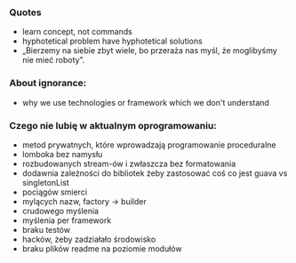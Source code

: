 
### Quotes
 * learn concept, not commands
 * hyphotetical problem have hyphotetical solutions
 * „Bierzemy na siebie zbyt wiele, bo przeraża nas myśl, że moglibyśmy nie mieć roboty”.
 
### About ignorance:
 * why we use technologies or framework which we don't understand
 

### Czego nie lubię w aktualnym oprogramowaniu:

- metod prywatnych, które wprowadzają programowanie proceduralne
- lomboka bez namysłu
- rozbudowanych stream-ów i zwłaszcza bez formatowania
- dodawnia zależności do bibliotek żeby zastosować coś co jest guava vs singletonList
- pociągów smierci
- mylących nazw, factory -> builder
- crudowego myślenia
- myślenia per framework
- braku testów
- hacków, żeby zadziałało środowisko
- braku plików readme na poziomie modułów 